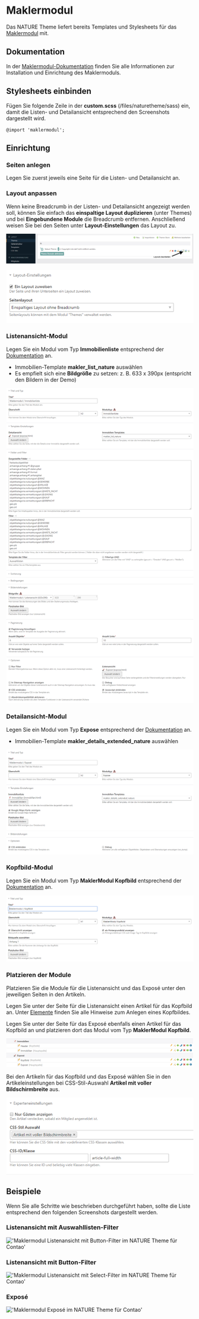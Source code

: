 
# Maklermodul

Das NATURE Theme liefert bereits Templates und Stylesheets für das [Maklermodul](https://www.maklermodul.de/) mit.

## Dokumentation

In der [Maklermodul-Dokumentation](https://docs.pdir.de/#/maklermodul/index) finden Sie alle Informationen zur 
Installation und Einrichtung des Maklermoduls.

## Stylesheets einbinden

Fügen Sie folgende Zeile in der **custom.scss** (/files/naturetheme/sass) ein, damit die Listen- und Detailansicht 
entsprechend den Screenshots dargestellt wird.

```
@import 'maklermodul';
```

## Einrichtung

### Seiten anlegen

Legen Sie zuerst jeweils eine Seite für die Listen- und Detailansicht an.

### Layout anpassen

Wenn keine Breadcrumb in der Listen- und Detailansicht angezeigt werden soll, können Sie einfach das **einspaltige Layout duplizieren** (unter Themes) und bei **Eingebundene Module** die Breadcrumb entfernen. Anschließend weisen Sie bei den Seiten unter **Layout-Einstellungen** das Layout zu.

![''](../_images/nature-theme/module/naturetheme_maklermodul_layouts-bearbeiten.png)

![''](../_images/nature-theme/module/naturetheme_maklermodul_layout-zuweisen.png)

### Listenansicht-Modul

Legen Sie ein Modul vom Typ **Immobilienliste** entsprechend der 
[Dokumentation](https://docs.pdir.de/#/maklermodul/einrichtung) an.

* Immobilien-Template **makler_list_nature** auswählen
* Es empfielt sich eine **Bildgröße** zu setzen: z. B. 633 x 390px (entspricht den Bildern in der Demo)

![''](../_images/nature-theme/module/naturetheme_maklermodul_modul_listenansicht.png)

### Detailansicht-Modul

Legen Sie ein Modul vom Typ **Expose** entsprechend der 
[Dokumentation](https://docs.pdir.de/#/maklermodul/einrichtung) an.

* Immobilien-Template **makler_details_extended_nature** auswählen

![''](../_images/nature-theme/module/naturetheme_maklermodul_modul_detailansicht.png)

### Kopfbild-Modul

Legen Sie ein Modul vom Typ **MaklerModul Kopfbild** entsprechend der 
[Dokumentation](https://docs.pdir.de/#/maklermodul/kopfbild_mit_uberschrift) an.

![''](../_images/nature-theme/module/naturetheme_maklermodul_modul_kopfbild.png)

### Platzieren der Module

Platzieren Sie die Module für die Listenansicht und das Exposé unter den jeweiligen Seiten in den Artikeln.

Legen Sie unter der Seite für die Listenansicht einen Artikel für das Kopfbild an. Unter [Elemente](nature_theme/elemente?id=headerbild) finden Sie alle Hinweise zum Anlegen eines Kopfbildes.

Legen Sie unter der Seite für das Exposé ebenfalls einen Artikel für das Kopfbild an und platzieren dort das Modul vom Typ **MaklerModul Kopfbild**.

![''](../_images/nature-theme/module/naturetheme_maklermodul_artikel.png)

Bei den Artikeln für das Kopfbild und das Exposé wählen Sie in den Artikeleinstellungen bei CSS-Stil-Auswahl **Artikel mit voller Bildschirmbreite** aus.

![''](../_images/nature-theme/module/naturetheme_maklermodul_artikeleinstellungen.png)

## Beispiele

Wenn Sie alle Schritte wie beschrieben durchgeführt haben, sollte die Liste entsprechend den folgenden Screenshots 
dargestellt werden.

### Listenansicht mit Auswahllisten-Filter

!['Maklermodul Listenansicht mit Button-Filter im NATURE Theme für Contao'](../_images/nature-theme/module/naturetheme_maklermodul_liste_selects.png)

### Listenansicht mit Button-Filter

!['Maklermodul Listenansicht mit Select-Filter im NATURE Theme für Contao'](../_images/nature-theme/module/naturetheme_maklermodul_liste_buttons.png)

### Exposé

!['Maklermodul Exposé im NATURE Theme für Contao'](../_images/nature-theme/module/naturetheme_maklermodul_details.png)

